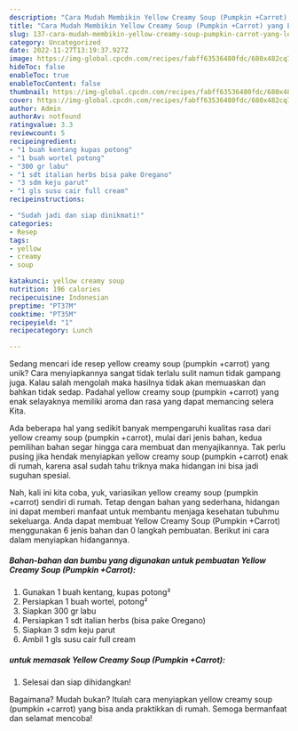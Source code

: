 ```yaml
---
description: "Cara Mudah Membikin Yellow Creamy Soup (Pumpkin +Carrot) yang Lezat"
title: "Cara Mudah Membikin Yellow Creamy Soup (Pumpkin +Carrot) yang Lezat"
slug: 137-cara-mudah-membikin-yellow-creamy-soup-pumpkin-carrot-yang-lezat
category: Uncategorized
date: 2022-11-27T13:19:37.927Z
image: https://img-global.cpcdn.com/recipes/fabff63536480fdc/680x482cq70/yellow-creamy-soup-pumpkin-carrot-foto-resep-utama.jpg
hideToc: false
enableToc: true
enableTocContent: false
thumbnail: https://img-global.cpcdn.com/recipes/fabff63536480fdc/680x482cq70/yellow-creamy-soup-pumpkin-carrot-foto-resep-utama.jpg
cover: https://img-global.cpcdn.com/recipes/fabff63536480fdc/680x482cq70/yellow-creamy-soup-pumpkin-carrot-foto-resep-utama.jpg
author: Admin
authorAv: notfound
ratingvalue: 3.3
reviewcount: 5
recipeingredient:
- "1 buah kentang kupas potong"
- "1 buah wortel potong"
- "300 gr labu"
- "1 sdt italian herbs bisa pake Oregano"
- "3 sdm keju parut"
- "1 gls susu cair full cream"
recipeinstructions:

- "Sudah jadi dan siap dinikmati!"
categories:
- Resep
tags:
- yellow
- creamy
- soup

katakunci: yellow creamy soup 
nutrition: 196 calories
recipecuisine: Indonesian
preptime: "PT37M"
cooktime: "PT35M"
recipeyield: "1"
recipecategory: Lunch

---
```





Sedang mencari ide resep yellow creamy soup (pumpkin +carrot) yang unik? Cara menyiapkannya sangat tidak terlalu sulit namun tidak gampang juga. Kalau salah mengolah maka hasilnya tidak akan memuaskan dan bahkan tidak sedap. Padahal yellow creamy soup (pumpkin +carrot) yang enak selayaknya memiliki aroma dan rasa yang dapat memancing selera Kita.







Ada beberapa hal yang sedikit banyak mempengaruhi kualitas rasa dari yellow creamy soup (pumpkin +carrot), mulai dari jenis bahan, kedua pemilihan bahan segar hingga cara membuat dan menyajikannya. Tak perlu pusing jika hendak menyiapkan yellow creamy soup (pumpkin +carrot) enak di rumah, karena asal sudah tahu triknya maka hidangan ini bisa jadi suguhan spesial.






Nah, kali ini kita coba, yuk, variasikan yellow creamy soup (pumpkin +carrot) sendiri di rumah. Tetap dengan bahan yang sederhana, hidangan ini dapat memberi manfaat untuk membantu menjaga kesehatan tubuhmu sekeluarga. Anda dapat membuat Yellow Creamy Soup (Pumpkin +Carrot) menggunakan 6 jenis bahan dan 0 langkah pembuatan. Berikut ini cara dalam menyiapkan hidangannya.

<!--inarticleads1-->

##### Bahan-bahan dan bumbu yang digunakan untuk pembuatan Yellow Creamy Soup (Pumpkin +Carrot):

1. Gunakan 1 buah kentang, kupas potong²
1. Persiapkan 1 buah wortel, potong²
1. Siapkan 300 gr labu
1. Persiapkan 1 sdt italian herbs (bisa pake Oregano)
1. Siapkan 3 sdm keju parut
1. Ambil 1 gls susu cair full cream




<!--inarticleads2-->

#####  untuk memasak Yellow Creamy Soup (Pumpkin +Carrot):


1. Selesai dan siap dihidangkan!



Bagaimana? Mudah bukan? Itulah cara menyiapkan yellow creamy soup (pumpkin +carrot) yang bisa anda praktikkan di rumah. Semoga bermanfaat dan selamat mencoba!
